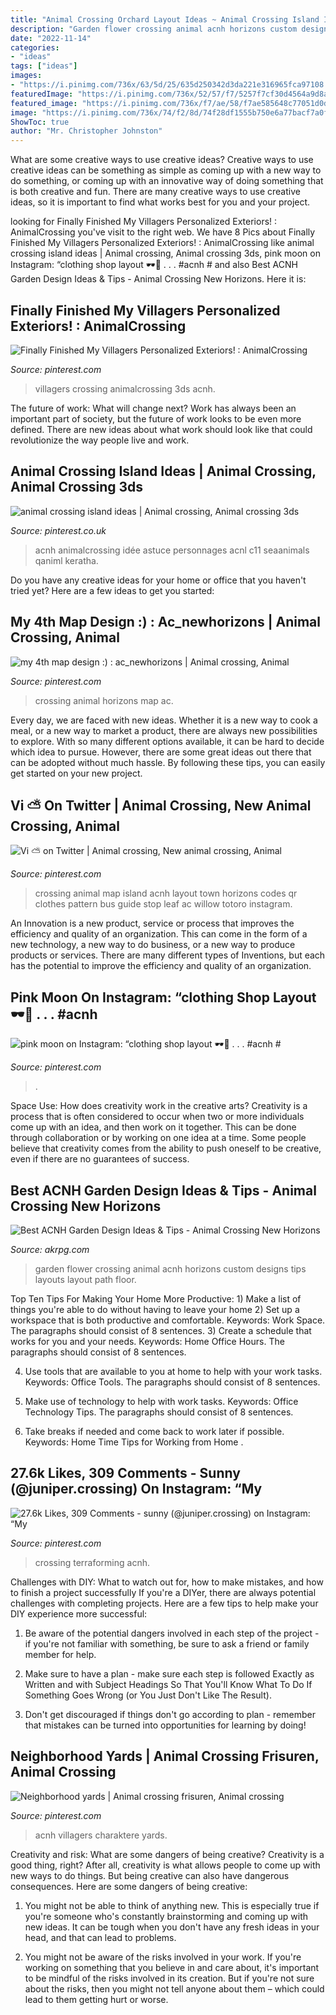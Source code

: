 ```yaml
---
title: "Animal Crossing Orchard Layout Ideas ~ Animal Crossing Island Ideas"
description: "Garden flower crossing animal acnh horizons custom designs tips layouts layout path floor"
date: "2022-11-14"
categories:
- "ideas"
tags: ["ideas"]
images:
- "https://i.pinimg.com/736x/63/5d/25/635d250342d3da221e316965fca97108.jpg"
featuredImage: "https://i.pinimg.com/736x/52/57/f7/5257f7cf30d4564a9d8accc94a23a2f8.jpg"
featured_image: "https://i.pinimg.com/736x/f7/ae/58/f7ae585648c77051d0d36f018c64b22b.jpg"
image: "https://i.pinimg.com/736x/74/f2/8d/74f28df1555b750e6a77bacf7a0f1fb7.jpg"
ShowToc: true
author: "Mr. Christopher Johnston"
---
```



What are some creative ways to use creative ideas?
Creative ways to use creative ideas can be something as simple as coming up with a new way to do something, or coming up with an innovative way of doing something that is both creative and fun. There are many creative ways to use creative ideas, so it is important to find what works best for you and your project.

	

		
looking for Finally Finished My Villagers Personalized Exteriors! : AnimalCrossing you've visit to the right web. We have 8 Pics about Finally Finished My Villagers Personalized Exteriors! : AnimalCrossing like animal crossing island ideas | Animal crossing, Animal crossing 3ds, pink moon on Instagram: “clothing shop layout 🕶👜 . . . #acnh # and also Best ACNH Garden Design Ideas &amp; Tips - Animal Crossing New Horizons. Here it is:
		
    
## Finally Finished My Villagers Personalized Exteriors! : AnimalCrossing

<img loading=lazy src="https://i.pinimg.com/736x/74/f2/8d/74f28df1555b750e6a77bacf7a0f1fb7.jpg" onerror="this.onerror=null;this.src='https://tse2.mm.bing.net/th?id=OIP.pYhxMWgsmglbg4qLqEa2dgHaKW&amp;pid=15.1';" alt="Finally Finished My Villagers Personalized Exteriors! : AnimalCrossing">

_Source: pinterest.com_

>villagers crossing animalcrossing 3ds acnh. 

	

The future of work: What will change next?
Work has always been an important part of society, but the future of work looks to be even more defined. There are new ideas about what work should look like that could revolutionize the way people live and work.

    
## Animal Crossing Island Ideas | Animal Crossing, Animal Crossing 3ds

<img loading=lazy src="https://i.pinimg.com/736x/63/5d/25/635d250342d3da221e316965fca97108.jpg" onerror="this.onerror=null;this.src='https://tse4.mm.bing.net/th?id=OIP.Zjx5HyhK6dGNArFAd0XhAgHaHa&amp;pid=15.1';" alt="animal crossing island ideas | Animal crossing, Animal crossing 3ds">

_Source: pinterest.co.uk_

>acnh animalcrossing idée astuce personnages acnl c11 seaanimals qaniml keratha. 

	

Do you have any creative ideas for your home or office that you haven't tried yet? Here are a few ideas to get you started: 

    
## My 4th Map Design :) : Ac_newhorizons | Animal Crossing, Animal

<img loading=lazy src="https://i.pinimg.com/736x/72/68/a7/7268a7009c3f24555b6ce8830022695b.jpg" onerror="this.onerror=null;this.src='https://tse2.mm.bing.net/th?id=OIP.gZg7B7cx4oWDkx7SWeWRHAHaGF&amp;pid=15.1';" alt="my 4th map design :) : ac_newhorizons | Animal crossing, Animal">

_Source: pinterest.com_

>crossing animal horizons map ac. 

	

Every day, we are faced with new ideas. Whether it is a new way to cook a meal, or a new way to market a product, there are always new possibilities to explore. With so many different options available, it can be hard to decide which idea to pursue. However, there are some great ideas out there that can be adopted without much hassle. By following these tips, you can easily get started on your new project.

    
## Vi ⛅️ On Twitter | Animal Crossing, New Animal Crossing, Animal

<img loading=lazy src="https://i.pinimg.com/736x/78/a9/18/78a91868b2932cc99f71cdf0ea21a3c2.jpg" onerror="this.onerror=null;this.src='https://tse1.mm.bing.net/th?id=OIP.zl625Kl-4LZh_DsTePyD6gHaHa&amp;pid=15.1';" alt="Vi ⛅️ on Twitter | Animal crossing, New animal crossing, Animal">

_Source: pinterest.com_

>crossing animal map island acnh layout town horizons codes qr clothes pattern bus guide stop leaf ac willow totoro instagram. 

	

An Innovation is a new product, service or process that improves the efficiency and quality of an organization. This can come in the form of a new technology, a new way to do business, or a new way to produce products or services. There are many different types of Inventions, but each has the potential to improve the efficiency and quality of an organization.

    
## Pink Moon On Instagram: “clothing Shop Layout 🕶👜 . . . #acnh #

<img loading=lazy src="https://i.pinimg.com/736x/52/57/f7/5257f7cf30d4564a9d8accc94a23a2f8.jpg" onerror="this.onerror=null;this.src='https://tse3.mm.bing.net/th?id=OIP.Gh96-BvRVf65iWyP3iSkHAHaEK&amp;pid=15.1';" alt="pink moon on Instagram: “clothing shop layout 🕶👜 . . . #acnh #">

_Source: pinterest.com_

>. 

	

Space Use: How does creativity work in the creative arts?
Creativity is a process that is often considered to occur when two or more individuals come up with an idea, and then work on it together. This can be done through collaboration or by working on one idea at a time. Some people believe that creativity comes from the ability to push oneself to be creative, even if there are no guarantees of success.

    
## Best ACNH Garden Design Ideas &amp; Tips - Animal Crossing New Horizons

<img loading=lazy src="https://www.akrpg.com/upload/20200808/6373250535073296393392306.jpg" onerror="this.onerror=null;this.src='https://tse3.mm.bing.net/th?id=OIP.DLlcXDhMJEhg7ZZ5fIMiNgHaN-&amp;pid=15.1';" alt="Best ACNH Garden Design Ideas &amp; Tips - Animal Crossing New Horizons">

_Source: akrpg.com_

>garden flower crossing animal acnh horizons custom designs tips layouts layout path floor. 

	

Top Ten Tips For Making Your Home More Productive: 1) Make a list of things you're able to do without having to leave your home
2) Set up a workspace that is both productive and comfortable. Keywords: Work Space. The paragraphs should consist of 8 sentences.
3) Create a schedule that works for you and your needs. Keywords: Home Office Hours. The paragraphs should consist of 8 sentences.

4) Use tools that are available to you at home to help with your work tasks. Keywords: Office Tools. The paragraphs should consist of 8 sentences.

5) Make use of technology to help with work tasks. Keywords: Office Technology Tips. The paragraphs should consist of 8 sentences.

6) Take breaks if needed and come back to work later if possible. Keywords: Home Time Tips for Working from Home .

    
## 27.6k Likes, 309 Comments - Sunny (@juniper.crossing) On Instagram: “My

<img loading=lazy src="https://i.pinimg.com/736x/f7/ae/58/f7ae585648c77051d0d36f018c64b22b.jpg" onerror="this.onerror=null;this.src='https://tse2.mm.bing.net/th?id=OIP.QzajICZmJ2kgleo5x7IlwQHaGI&amp;pid=15.1';" alt="27.6k Likes, 309 Comments - sunny (@juniper.crossing) on Instagram: “My">

_Source: pinterest.com_

>crossing terraforming acnh. 

	

Challenges with DIY: What to watch out for, how to make mistakes, and how to finish a project successfully
If you're a DIYer, there are always potential challenges with completing projects. Here are a few tips to help make your DIY experience more successful: 
1. Be aware of the potential dangers involved in each step of the project - if you're not familiar with something, be sure to ask a friend or family member for help.

2. Make sure to have a plan - make sure each step is followed Exactly as Written and with Subject Headings So That You'll Know What To Do If Something Goes Wrong (or You Just Don't Like The Result).

3. Don't get discouraged if things don't go according to plan - remember that mistakes can be turned into opportunities for learning by doing!

    
## Neighborhood Yards | Animal Crossing Frisuren, Animal Crossing

<img loading=lazy src="https://i.pinimg.com/736x/1f/4d/6a/1f4d6a4538c7d0b16c38929020bd2438.jpg" onerror="this.onerror=null;this.src='https://tse2.mm.bing.net/th?id=OIP.EEzx4lOODJmiaeDYvuvGPgHaLU&amp;pid=15.1';" alt="Neighborhood yards | Animal crossing frisuren, Animal crossing">

_Source: pinterest.com_

>acnh villagers charaktere yards. 

	

Creativity and risk: What are some dangers of being creative?
Creativity is a good thing, right? After all, creativity is what allows people to come up with new ways to do things. But being creative can also have dangerous consequences. Here are some dangers of being creative:
1) You might not be able to think of anything new. This is especially true if you're someone who's constantly brainstorming and coming up with new ideas. It can be tough when you don't have any fresh ideas in your head, and that can lead to problems.

2) You might not be aware of the risks involved in your work. If you're working on something that you believe in and care about, it's important to be mindful of the risks involved in its creation. But if you're not sure about the risks, then you might not tell anyone about them – which could lead to them getting hurt or worse.

